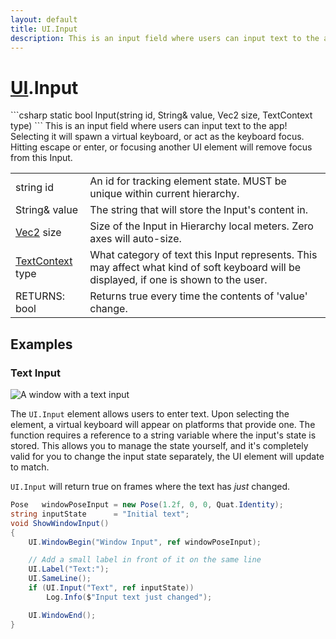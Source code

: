 ```yaml
---
layout: default
title: UI.Input
description: This is an input field where users can input text to the app! Selecting it will spawn a virtual keyboard, or act as the keyboard focus. Hitting escape or enter, or focusing another UI element will remove focus from this Input.
---
```

# [UI]({{site.url}}/Pages/StereoKit/UI.html).Input

<div class='signature' markdown='1'>
```csharp
static bool Input(string id, String& value, Vec2 size, TextContext type)
```
This is an input field where users can input text to the
app! Selecting it will spawn a virtual keyboard, or act as the
keyboard focus. Hitting escape or enter, or focusing another UI
element will remove focus from this Input.
</div>

|  |  |
|--|--|
|string id|An id for tracking element state. MUST be unique             within current hierarchy.|
|String& value|The string that will store the Input's              content in.|
|[Vec2]({{site.url}}/Pages/StereoKit/Vec2.html) size|Size of the Input in Hierarchy local meters.             Zero axes will auto-size.|
|[TextContext]({{site.url}}/Pages/StereoKit/TextContext.html) type|What category of text this Input represents.             This may affect what kind of soft keyboard will be displayed, if             one is shown to the user.|
|RETURNS: bool|Returns true every time the contents of 'value' change.|





## Examples

### Text Input

![A window with a text input]({{site.screen_url}}/UI/InputWindow.jpg)

The `UI.Input` element allows users to enter text. Upon selecting the
element, a virtual keyboard will appear on platforms that provide
one.  The function requires a reference to a string variable where
the input's state is stored. This allows you to manage the state
yourself, and it's completely valid for you to change the input state
separately, the UI element will update to match.

`UI.Input` will return true on frames where the text has _just_
changed.

```csharp
Pose   windowPoseInput = new Pose(1.2f, 0, 0, Quat.Identity);
string inputState      = "Initial text";
void ShowWindowInput()
{
	UI.WindowBegin("Window Input", ref windowPoseInput);

	// Add a small label in front of it on the same line
	UI.Label("Text:");
	UI.SameLine();
	if (UI.Input("Text", ref inputState))
		Log.Info($"Input text just changed");

	UI.WindowEnd();
}
```

